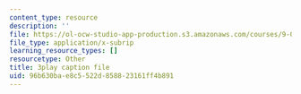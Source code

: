 ```yaml
---
content_type: resource
description: ''
file: https://ol-ocw-studio-app-production.s3.amazonaws.com/courses/9-00sc-introduction-to-psychology-fall-2011/96b630bae8c5522d858823161ff4b891_lBU64nfe8nM.vtt
file_type: application/x-subrip
learning_resource_types: []
resourcetype: Other
title: 3play caption file
uid: 96b630ba-e8c5-522d-8588-23161ff4b891
---
```

